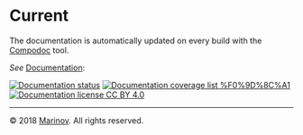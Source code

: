 # Current

The documentation is automatically updated on every build with the [Compodoc](https://compodoc.app "Compodoc") tool.

*See* [Documentation](https://cv-generator-fe.herokuapp.com/documentation/index.html "Documentation"):

[![Documentation status](https://cv-generator-fe.herokuapp.com/documentation/images/coverage-badge-documentation.svg)](https://cv-generator-fe.herokuapp.com/documentation/index.html "Documentation status")
[![Documentation coverage list %F0%9D%8C%A1](https://img.shields.io/badge/documentation%20coverage-list%20%F0%9D%8C%A1-success.svg)](https://cv-generator-fe.herokuapp.com/documentation/coverage.html "Documentation coverage list")
[![Documentation license CC BY 4.0](https://img.shields.io/badge/documentation%20license-CC%20BY%204.0%20%F0%9D%8C%A1-brightgreen.svg)](https://creativecommons.org/licenses/by/4.0 "Documentation license CC BY 4.0")

***

© 2018 [Marinov](http://marinov.link "Marinov"). All rights reserved.
